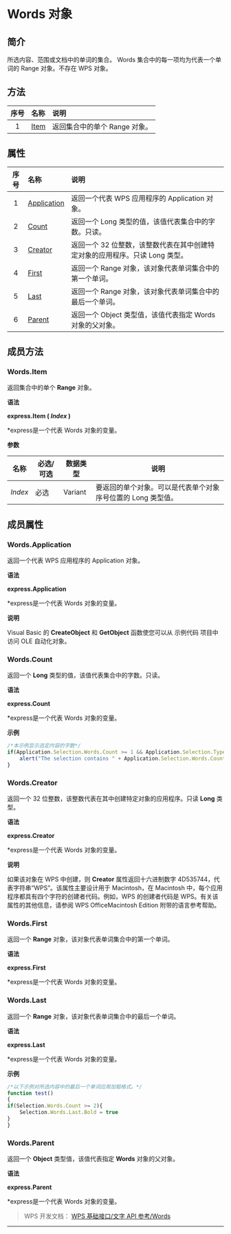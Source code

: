 # Words 对象

## 简介

所选内容、范围或文档中的单词的集合。 Words 集合中的每一项均为代表一个单词的 Range 对象。不存在 WPS 对象。

## 方法

| 序号 | 名称                | 说明                          |
|:----:|:--------------------|:------------------------------|
|  1   | [Item](#Words.Item) | 返回集合中的单个 Range 对象。 |

## 属性

| 序号 | 名称                              | 说明                                                                         |
|:----:|:----------------------------------|:-----------------------------------------------------------------------------|
|  1   | [Application](#Words.Application) | 返回一个代表 WPS 应用程序的 Application 对象。                               |
|  2   | [Count](#Words.Count)             | 返回一个 Long 类型的值，该值代表集合中的字数。只读。                         |
|  3   | [Creator](#Words.Creator)         | 返回一个 32 位整数，该整数代表在其中创建特定对象的应用程序。只读 Long 类型。 |
|  4   | [First](#Words.First)             | 返回一个 Range 对象，该对象代表单词集合中的第一个单词。                      |
|  5   | [Last](#Words.Last)               | 返回一个 Range 对象，该对象代表单词集合中的最后一个单词。                    |
|  6   | [Parent](#Words.Parent)           | 返回一个 Object 类型值，该值代表指定 Words 对象的父对象。                    |

## 成员方法

### Words.Item

返回集合中的单个 **Range** 对象。

**语法**

**express.Item ( *Index* )**

\*express是一个代表 Words 对象的变量。

**参数**

| 名称    | 必选/可选 | 数据类型 | 说明                                                         |
|---------|-----------|----------|--------------------------------------------------------------|
| *Index* | 必选      | Variant  | 要返回的单个对象。可以是代表单个对象序号位置的 Long 类型值。 |

## 成员属性

### Words.Application

返回一个代表 WPS 应用程序的 Application 对象。

**语法**

**express.Application**

\*express是一个代表 Words 对象的变量。

**说明**

Visual Basic 的 **CreateObject** 和 **GetObject** 函数使您可以从 示例代码 项目中访问 OLE 自动化对象。

### Words.Count

返回一个 **Long** 类型的值，该值代表集合中的字数。只读。

**语法**

**express.Count**

\*express是一个代表 Words 对象的变量。

**示例**

``` JavaScript
/*本示例显示选定内容的字数*/
if(Application.Selection.Words.Count >= 1 && Application.Selection.Type != wdSelectionIP){
    alert("The selection contains " + Application.Selection.Words.Count + " words.")
}
```

### Words.Creator

返回一个 32 位整数，该整数代表在其中创建特定对象的应用程序。只读 **Long** 类型。

**语法**

**express.Creator**

\*express是一个代表 Words 对象的变量。

**说明**

如果该对象在 WPS 中创建，则 **Creator** 属性返回十六进制数字 4D535744，代表字符串“WPS”。该属性主要设计用于 Macintosh，在 Macintosh 中，每个应用程序都具有四个字符的创建者代码。例如，WPS 的创建者代码是 WPS。有关该属性的其他信息，请参阅 WPS OfficeMacintosh Edition 附带的语言参考帮助。

### Words.First

返回一个 **Range** 对象，该对象代表单词集合中的第一个单词。

**语法**

**express.First**

\*express是一个代表 Words 对象的变量。

### Words.Last

返回一个 **Range** 对象，该对象代表单词集合中的最后一个单词。

**语法**

**express.Last**

\*express是一个代表 Words 对象的变量。

**示例**

``` JavaScript
/*以下示例对所选内容中的最后一个单词应用加粗格式。*/
function test()
{
if(Selection.Words.Count >= 2){
    Selection.Words.Last.Bold = true
}
}
```

### Words.Parent

返回一个 **Object** 类型值，该值代表指定 **Words** 对象的父对象。

**语法**

**express.Parent**

\*express是一个代表 Words 对象的变量。

> WPS 开发文档： [WPS 基础接口/文字 API 参考/Words](https://qn.cache.wpscdn.cn/encs/doc/office_v19/index.htm)

------------------------------------------------------------------------
